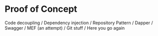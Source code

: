 # Proof of Concept
Code decoupling /
Dependency injection /
Repository Pattern /
Dapper /
Swagger / 
MEF (an attempt) /
Git stuff /
Here you go again
